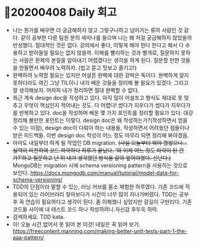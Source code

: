 # 🌿20200408 Daily 회고



* 나는 뭔가를 배우면 더 궁금해하지 않고 그렇구나하고 넘어가는 류의 사람인 것 같다. 같이 공부한 다른 팀원 분의 세미나를 들으며 나는 왜 저걸 궁금해하지 않았을까 반성했다. 절대적인 것은 없다. 강의에서 좋다, 이렇게 해야 한다 한다고 해서 다 수용하고 받아들일 필요는 없지 않을까. 이해를 빨리하는 것과 별개로, 질문하지 못하는 사람은 문제의 본질을 알아내기 어렵겠다는 생각을 하게 된다. 질문할 만한 것들을 만들면서 배우려 노력하자. (씹고 뜯고 맛보고 즐기고!)
* 완벽하려 노력할 필요는 있지만 어설픈 완벽에 대한 강박은 독이다. 완벽하게 알지 못하더라도 여긴 그냥 TIL이니 내가 배운 것들을 정리해 볼 필요가 있겠다. 그리고 잘 생각해보자. 어차피 내가 정리하면 절대 완벽할 수 없다. 
* 최근 계속 design doc을 작성하고 있다. 아직 많이 어설프고 형식도 제대로 못 맞추고 무엇이 핵심인지 적어내는 것도. 다 어렵다! 썼다가 지우다가 썼다가 지우다가를 반복하고 있다. doc을 작성하며 배운 몇 가지 포인트를 정리할 필요가 있다. 대강 정리해 볼만한 포인트는 이렇다. design doc은 왜 작성하는가?(작성하면서 얻을 수 있는 이점), design doc이 다뤄야 하는 내용들, 작성하면서 어려웠던 점들이나 받은 피드백들. 이번 design doc 작성이 어느 정도 마무리 되면 정리해 봐야겠음.
* 아마도 내일부터 하게 될 작업인 DB migration. ~~(사실 오늘부터 해야 했었으나... 실력이 미천하여 코드 파악하다 하루가 끝났다. '와 이제 어느 정도 파악이 된 건가?'하고 질문하고 난 뒤 내가 생각했던 방식을 갈아 엎어야했다. 신난다.)~~ MongoDB는 migration 시에 schema versioning pattern을 사용하는 것으로 보인다. https://docs.mongodb.com/manual/tutorial/model-data-for-schema-versioning/
* TDD의 단점이라 말할 수 있는, 러닝 커브를 몸소 체험한 하루였다. 기존 코드에 적용되어 있는 라이브러리 찾아보다가 시간이 너무 많이 지나가버렸다. TDD는 공부 후 꼭 연습이 필요하다고 생각이 된다. 좀 이해했나 싶었지만 갈길이 구만리다. 기존 코드들 사이에 내 테스트 코드 하나 작성하려니 자신감 후두둑 하락. 
* 검색하세요. TDD kata.
* 아! 오늘 시간 없어서 못 읽어 본 이것! 내일은 꼭 읽어 보기. https://freecontent.manning.com/making-better-unit-tests-part-1-the-aaa-pattern/
